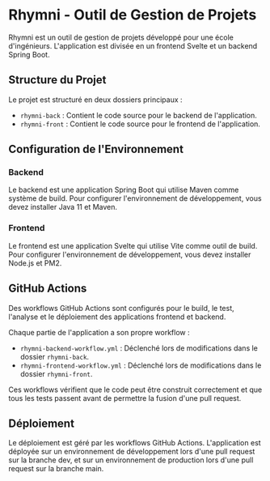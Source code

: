 # Rhymni - Outil de Gestion de Projets

Rhymni est un outil de gestion de projets développé pour une école d'ingénieurs. L'application est divisée en un frontend Svelte et un backend Spring Boot.

## Structure du Projet

Le projet est structuré en deux dossiers principaux :

- `rhymni-back` : Contient le code source pour le backend de l'application.
- `rhymni-front` : Contient le code source pour le frontend de l'application.

## Configuration de l'Environnement

### Backend

Le backend est une application Spring Boot qui utilise Maven comme système de build. Pour configurer l'environnement de développement, vous devez installer Java 11 et Maven.

### Frontend

Le frontend est une application Svelte qui utilise Vite comme outil de build. Pour configurer l'environnement de développement, vous devez installer Node.js et PM2.

## GitHub Actions

Des workflows GitHub Actions sont configurés pour le build, le test, l'analyse et le déploiement des applications frontend et backend.

Chaque partie de l'application a son propre workflow :

- `rhymni-backend-workflow.yml` : Déclenché lors de modifications dans le dossier `rhymni-back`.
- `rhymni-frontend-workflow.yml` : Déclenché lors de modifications dans le dossier `rhymni-front`.

Ces workflows vérifient que le code peut être construit correctement et que tous les tests passent avant de permettre la fusion d'une pull request.

## Déploiement

Le déploiement est géré par les workflows GitHub Actions. L'application est déployée sur un environnement de développement lors d'une pull request sur la branche dev, et sur un environnement de production lors d'une pull request sur la branche main.
